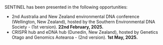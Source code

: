 SENTINEL has been presented in the following opportunities:

* 2nd Australia and New Zealand environmental DNA conference (Wellington, New Zealand), hosted by the Southern Environmental DNA Society - (1st version). **22nd February, 2025.**
* CRISPR hub and eDNA hub (Dunedin, New Zealand), hosted by Genetics Otago and Genomics Aotearoa - (2nd version). **1st May, 2025.**
